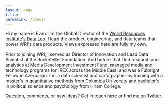 ```yaml
---
layout: page
title: 
permalink: /about/
---
```


Hi my name is Evan. I’m the Global Director of the <a href = "https://www.wri.org/data" target = "_blank">World Resources Institute's Data Lab</a>. I lead the product, engineering, and data teams that power WRI's data products. Views expressed here are fully my own.

Prior to joining WRI, I served as Director of Innovation and Lead Data Scientist at the Rockefeller Foundation. And before that I led research and analytics at Media Development Investment Fund, managed media and technology programs for IREX across the Middle East, and was a Fulbright Fellow in Azerbaijan. I'm a data scientist and cartographer by training with a master's in quantitative methods from Columbia University and bachelor's in political science and psychology from Hiram College.

Question, comments, or new ideas? Get in touch [here](http://etachov.github.io/contact/) or find me on <a href = "https://twitter.com/EvanTachovsky" target = "_blank">Twitter</a>.
